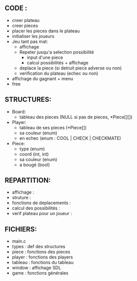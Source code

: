 ## CODE :
- creer plateau
- creer pieces
- placer les pieces dans le plateau
- initialiser les joueurs
- Jeu tant pas mat:
	- affichage
	- Repeter jusqu'a selection possibilité
		- input d'une piece
	 	- calcul possibilités + affichage
	- deplace la piece (si detruit piece adverse ou non)
	- verification du plateau (echec ou non)
- affichage du gagnant + menu
- free

## STRUCTURES:
- Board:
	- tableau des pieces (NULL si pas de pieces, *Piece[][])
- Player:
	- tableau de ses pieces (*Piece[])
	- sa couleur (enum)
	- en echec (enum : COOL | CHECK | CHECKMATE)
- Piece:
	- type (enum)
	- coord (int, int)
	- sa couleur (enum)
	- a bougé (bool)

## REPARTITION:
- affichage :
- struture : 
- fonctions de deplacements :
- calcul des possibilités :
- verif plateau pour un joueur :

## FICHIERS:
- main.c
- types : def des structures
- piece : fonctions des pieces
- player : fonctions des players
- tableau : fonctions du tableau
- window : affichage SDL
- game : fonctions générales
	

